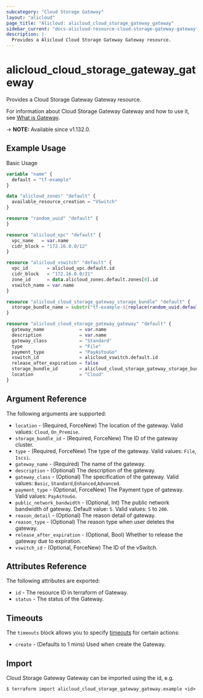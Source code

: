 ```yaml
---
subcategory: "Cloud Storage Gateway"
layout: "alicloud"
page_title: "Alicloud: alicloud_cloud_storage_gateway_gateway"
sidebar_current: "docs-alicloud-resource-cloud-storage-gateway-gateway"
description: |-
  Provides a Alicloud Cloud Storage Gateway Gateway resource.
---
```


# alicloud_cloud_storage_gateway_gateway

Provides a Cloud Storage Gateway Gateway resource.

For information about Cloud Storage Gateway Gateway and how to use it, see [What is Gateway](https://www.alibabacloud.com/help/en/cloud-storage-gateway/latest/deploygateway).

-> **NOTE:** Available since v1.132.0.

## Example Usage

Basic Usage

```terraform
variable "name" {
  default = "tf-example"
}

data "alicloud_zones" "default" {
  available_resource_creation = "VSwitch"
}

resource "random_uuid" "default" {
}

resource "alicloud_vpc" "default" {
  vpc_name   = var.name
  cidr_block = "172.16.0.0/12"
}

resource "alicloud_vswitch" "default" {
  vpc_id       = alicloud_vpc.default.id
  cidr_block   = "172.16.0.0/21"
  zone_id      = data.alicloud_zones.default.zones[0].id
  vswitch_name = var.name
}

resource "alicloud_cloud_storage_gateway_storage_bundle" "default" {
  storage_bundle_name = substr("tf-example-${replace(random_uuid.default.result, "-", "")}", 0, 16)
}

resource "alicloud_cloud_storage_gateway_gateway" "default" {
  gateway_name             = var.name
  description              = var.name
  gateway_class            = "Standard"
  type                     = "File"
  payment_type             = "PayAsYouGo"
  vswitch_id               = alicloud_vswitch.default.id
  release_after_expiration = false
  storage_bundle_id        = alicloud_cloud_storage_gateway_storage_bundle.default.id
  location                 = "Cloud"
}
```

## Argument Reference

The following arguments are supported:

* `location` - (Required, ForceNew) The location of the gateway. Valid values: `Cloud`, `On_Premise`.
* `storage_bundle_id` - (Required, ForceNew) The ID of the gateway cluster.
* `type` - (Required, ForceNew) The type of the gateway. Valid values: `File`, `Iscsi`.
* `gateway_name` - (Required) The name of the gateway.
* `description` - (Optional) The description of the gateway.
* `gateway_class` - (Optional) The specification of the gateway. Valid values: `Basic`, `Standard`,`Enhanced`,`Advanced`.
* `payment_type` - (Optional, ForceNew) The Payment type of gateway. Valid values: `PayAsYouGo`.
* `public_network_bandwidth` - (Optional, Int) The public network bandwidth of gateway. Default value: `5`. Valid values: `5` to `200`.
* `reason_detail` - (Optional) The reason detail of gateway.
* `reason_type` - (Optional) The reason type when user deletes the gateway.
* `release_after_expiration` - (Optional, Bool) Whether to release the gateway due to expiration.
* `vswitch_id` - (Optional, ForceNew) The ID of the vSwitch.

## Attributes Reference

The following attributes are exported:

* `id` - The resource ID in terraform of Gateway.
* `status` - The status of the Gateway.

## Timeouts

The `timeouts` block allows you to specify [timeouts](https://www.terraform.io/docs/configuration-0-11/resources.html#timeouts) for certain actions:

* `create` - (Defaults to 1 mins) Used when create the Gateway.

## Import

Cloud Storage Gateway Gateway can be imported using the id, e.g.

```shell
$ terraform import alicloud_cloud_storage_gateway_gateway.example <id>
```
